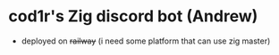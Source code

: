 # cod1r's Zig discord bot (Andrew)

- deployed on ~~railway~~ (i need some platform that can use zig master)

